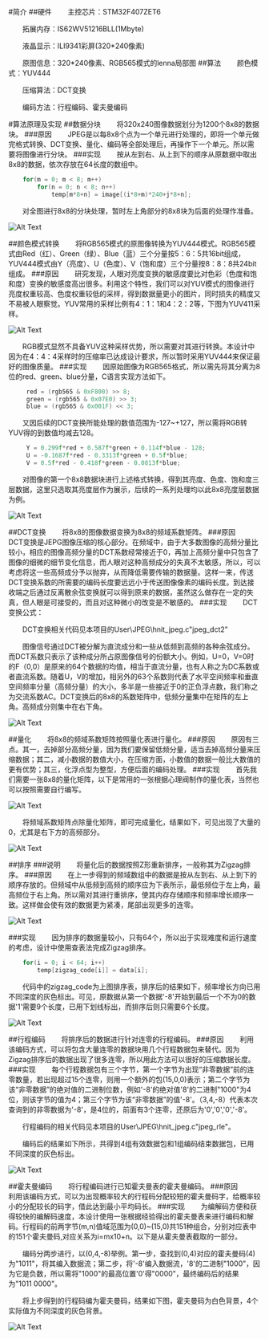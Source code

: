 #简介
##硬件
&emsp;&emsp;主控芯片：STM32F407ZET6

&emsp;&emsp;拓展内存：IS62WV51216BLL(1Mbyte)

&emsp;&emsp;液晶显示：ILI9341彩屏(320*240像素)

&emsp;&emsp;原图信息：320*240像素、RGB565模式的lenna局部图
##算法
&emsp;&emsp;颜色模式：YUV444

&emsp;&emsp;压缩算法：DCT变换

&emsp;&emsp;编码方法：行程编码、霍夫曼编码

#算法原理及实现
##数据分块
&emsp;&emsp;将320x240图像数据划分为1200个8x8的数据块。
###原因
&emsp;&emsp;JPEG是以每8x8个点为一个单元进行处理的，即将一个单元做完格式转换、DCT变换、量化、编码等全部处理后，再操作下一个单元。所以需要将图像进行分块。
###实现
&emsp;&emsp;按从左到右、从上到下的顺序从原数据中取出8x8的数据，依次存放在64长度的数组中。
```C
    for(m = 0; m < 8; m++)
        for(n = 0; n < 8; n++)
            temp[m*8+n] = image[(i*8+m)*240+j*8+n];
```
&emsp;&emsp;对全图进行8x8的分块处理，暂时左上角部分的8x8块为后面的处理作准备。

![Alt Text](https://github.com/HuffieWang/JPEG/blob/master/DATA/图11分块结果.png)

##颜色模式转换
&emsp;&emsp;将RGB565模式的原图像转换为YUV444模式。RGB565模式由Red（红）、Green（绿）、Blue（蓝）三个分量按5：6：5共16bit组成，YUV444模式由Y（亮度）、U（色度）、V（饱和度）三个分量按8：8：8共24bit组成。
###原因
&emsp;&emsp;研究发现，人眼对亮度变换的敏感度要比对色彩（色度和饱和度）变换的敏感度高出很多。利用这个特性，我们可以对YUV模式的图像进行亮度权重较高、色度权重较低的采样，得到数据量更小的图片，同时损失的精度又不易被人眼察觉。YUV常用的采样比例有4：1：1和4：2：2等，下图为YUV411采样。

![Alt Text](https://github.com/HuffieWang/JPEG/blob/master/DATA/图1格式转换.png)

&emsp;&emsp;RGB模式显然不具备YUV这种采样优势，所以需要对其进行转换。本设计中因为在4：4：4采样时的压缩率已达成设计要求，所以暂时采用YUV444来保证最好的图像质量。
###实现
&emsp;&emsp;因原始图像为RGB565格式，所以需先将其分离为8位的red、green、blue分量，C语言实现方法如下。
```C
     red = (rgb565 & 0xF800) >> 8;   
     green = (rgb565 & 0x07E0) >> 3;
     blue = (rgb565 & 0x001F) << 3;
```
&emsp;&emsp;又因后续的DCT变换所能处理的数值范围为-127~+127，所以需将RGB转YUV得的到数值均减去128。
```C
     Y = 0.299f*red + 0.587f*green + 0.114f*blue - 128; 
     U = -0.1687f*red - 0.3313f*green + 0.5f*blue;             
     V = 0.5f*red - 0.418f*green - 0.0813f*blue; 
```

&emsp;&emsp;对图像的第一个8x8数据块进行上述格式转换，得到其亮度、色度、饱和度三层数据，这里只选取其亮度层作为展示，后续的一系列处理均以此8x8亮度层数据为例。

![Alt Text](https://github.com/HuffieWang/JPEG/blob/master/DATA/图2格式转换结果.png)

##DCT变换
&emsp;&emsp;将8x8的图像数据变换为8x8的频域系数矩阵。
###原因
&emsp;&emsp;DCT变换是JEPG图像压缩的核心部分。在频域中，由于大多数图像的高频分量比较小，相应的图像高频分量的DCT系数经常接近于0，再加上高频分量中只包含了图像的细微的细节变化信息，而人眼对这种高频成分的失真不太敏感，所以，可以考虑将这一些高频成分予以抛弃，从而降低需要传输的数据量。这样一来，传送DCT变换系数的所需要的编码长度要远远小于传送图像像素的编码长度。到达接收端之后通过反离散余弦变换就可以得到原来的数据，虽然这么做存在一定的失真，但人眼是可接受的，而且对这种微小的改变是不敏感的。
###实现
&emsp;&emsp;DCT变换公式：

&emsp;&emsp;DCT变换相关代码见本项目的User\JPEG\hnit_jpeg.c\"jpeg_dct2"

&emsp;&emsp;图像信号通过DCT被分解为直流成分和一些从低频到高频的各种余弦成分。而DCT系数只表示了该种成分所占原图像信号的份额大小。例如，U=0，V=0时的F（0,0）是原来的64个数据的均值，相当于直流分量，也有人称之为DC系数或者直流系数。随着U，V的增加，相另外的63个系数则代表了水平空间频率和垂直空间频率分量（高频分量）的大小，多半是一些接近于0的正负浮点数，我们称之为交流系数AC。DCT变换后的8x8的系数矩阵中，低频分量集中在矩阵的左上角。高频成分则集中在右下角。

![Alt Text](https://github.com/HuffieWang/JPEG/blob/master/DATA/图3DCT变换结果.png)

##量化
&emsp;&emsp;将8x8的频域系数矩阵按照量化表进行量化。
###原因
&emsp;&emsp;原因有三点。其一，去掉部分高频分量，因为我们要保留低频分量，适当去掉高频分量来压缩数据；其二，减小数据的数值大小，在压缩方面，小数值的数据一般比大数值的更有优势；其三，化浮点型为整型，方便后面的编码处理。
###实现
&emsp;&emsp;首先我们需要一张8x8的量化矩阵，以下是常用的一张根据心理阀制作的量化表，当然也可以按照需要自行编写。

![Alt Text](https://github.com/HuffieWang/JPEG/blob/master/DATA/图9量化表.png)

&emsp;&emsp;将频域系数矩阵点除量化矩阵，即可完成量化，结果如下，可见出现了大量的0，尤其是右下方的高频部分。

![Alt Text](https://github.com/HuffieWang/JPEG/blob/master/DATA/图4量化结果.png)

##排序
###说明
&emsp;&emsp;将量化后的数据按照Z形重新排序，一般称其为Zigzag排序。
###原因
&emsp;&emsp;在上一步得到的频域数组中的数据是按从左到右、从上到下的顺序存放的。但频域中从低频到高频的顺序应为下表所示，最低频位于左上角，最高频位于右上角。所以需对其进行重排序，使其内存存储顺序和频率增长顺序一致。这样做会使有效的数据更为紧凑，尾部出现更多的连零。

![Alt Text](https://github.com/HuffieWang/JPEG/blob/master/DATA/图10排序表.png)

###实现
&emsp;&emsp;因为排序的数据量较小，只有64个，所以出于实现难度和运行速度的考虑，设计中使用查表法完成Zigzag排序。
```C
    for(i = 0; i < 64; i++)
        temp[zigzag_code[i]] = data[i]; 
```
&emsp;&emsp;代码中的zigzag_code为上图排序表，排序后的结果如下，频率增长方向已用不同深度的灰色标出。可见，原数据从第一个数据'-8'开始到最后一个不为0的数据'1'需要9个长度，已用下划线标出，而排序后则只需要6个长度。

![Alt Text](https://github.com/HuffieWang/JPEG/blob/master/DATA/图5排序结果.png)

##行程编码
&emsp;&emsp;将排序后的数据进行针对连零的行程编码。
###原因
&emsp;&emsp;利用该编码方式，可以将包含大量连零的数据块用几个行程数据包来替代。因为Zigzag排序后的数据出现了很多连零，所以用此方法可以很好的压缩数据长度。
###实现
&emsp;&emsp;每个行程数据包有三个字节，第一个字节为出现“非零数据”前的连零数量，若出现超过15个连零，则用一个额外的包(15,0,0)表示；第二个字节为该“非零数据”的绝对值的二进制位数，例如'-8'的绝对值'8'的二进制"1000"为4位，则该字节的值为4；第三个字节为该“非零数据”的值'-8'。（3,4,-8）代表本次查询到的非零数据为'-8'，是4位的，前面有3个连零，还原后为'0','0','0','-8'。

&emsp;&emsp;行程编码的相关代码见本项目的User\JPEG\hnit_jpeg.c\"jpeg_rle"。

&emsp;&emsp;编码后的结果如下所示，共得到4组有效数据包和1组编码结束数据包，已用不同深度的灰色标出。

![Alt Text](https://github.com/HuffieWang/JPEG/blob/master/DATA/图6行程编码结果.png)

##霍夫曼编码
&emsp;&emsp;将行程编码进行已知霍夫曼表的霍夫曼编码。
###原因
&emsp;&emsp;利用该编码方式，可以为出现概率较大的行程码分配较短的霍夫曼码字，给概率较小的分配较长的码字，借此达到最小平均码长。
###实现
&emsp;&emsp;为编解码方便和获得较快的编解码速度，本设计使用一张根据经验得出的霍夫曼表来进行编码和解码。行程码的前两字节(m,n)值域范围为(0,0)~(15,0)共151种组合，分别对应表中的151个霍夫曼码,对应关系为i=mx10+n。以下是从霍夫曼表截取的一部分。

&emsp;&emsp;编码分两步进行，以(0,4,-8)举例。第一步，查找到(0,4)对应的霍夫曼码(4)为"1011"，将其编入数据流；第二步，将'-8'编入数据流，'8'的二进制"1000"，因为它是负数，所以需将"1000"的最高位置'0'得"0000"，最终编码后的结果为"1011 0000"。

&emsp;&emsp;将上步得到的行程码编为霍夫曼码，结果如下图，霍夫曼码为白色背景，4个实际值为不同深度的灰色背景。

![Alt Text](https://github.com/HuffieWang/JPEG/blob/master/DATA/图7霍夫曼编码结果.png)


